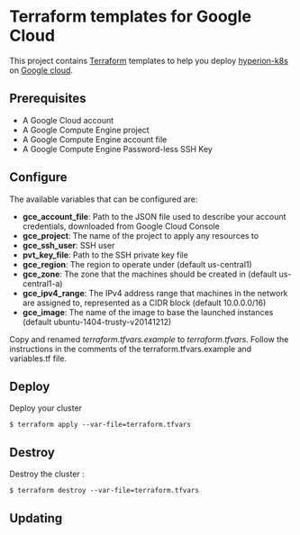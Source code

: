 # Terraform templates for Google Cloud

This project contains [Terraform][] templates to help you deploy [hyperion-k8s][] on [Google cloud][].

## Prerequisites

* A Google Cloud account
* A Google Compute Engine project
* A Google Compute Engine account file
* A Google Compute Engine Password-less SSH Key

## Configure

The available variables that can be configured are:

* **gce_account_file**: Path to the JSON file used to describe your account credentials, downloaded from Google Cloud Console
* **gce_project**: The name of the project to apply any resources to
* **gce_ssh_user**: SSH user
* **pvt_key_file**: Path to the SSH private key file
* **gce_region**: The region to operate under (default us-central1)
* **gce_zone**: The zone that the machines should be created in (default us-central1-a)
* **gce_ipv4_range**: The IPv4 address range that machines in the network are assigned to, represented as a CIDR block (default 10.0.0.0/16)
* **gce_image**: The name of the image to base the launched instances (default ubuntu-1404-trusty-v20141212)

Copy and renamed *terraform.tfvars.example* to *terraform.tfvars*.
Follow the instructions in the comments of the terraform.tfvars.example and
variables.tf file.

## Deploy

Deploy your cluster

    $ terraform apply --var-file=terraform.tfvars

## Destroy

Destroy the cluster :

    $ terraform destroy --var-file=terraform.tfvars

## Updating





[Terraform]: https://www.terraform.io/
[Google cloud]: https://cloud.google.com

[hyperion-k8s]: http://github.com/portefaix/hyperion-k8s
